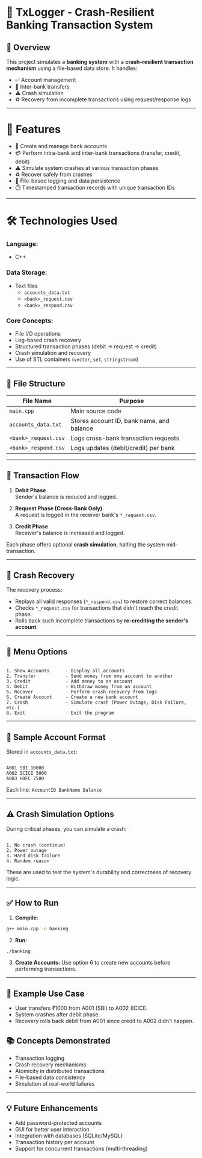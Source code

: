 # 🏦 TxLogger - Crash-Resilient Banking Transaction System

## 📖 Overview

This project simulates a **banking system** with a **crash-resilient transaction mechanism** using a file-based data store. It handles:

- ✅ Account management  
- 🔄 Inter-bank transfers  
- ⚠️ Crash simulation  
- ♻️ Recovery from incomplete transactions using request/response logs  

---

# 📌 Features

- 🏦 Create and manage bank accounts  
- 💳 Perform intra-bank and inter-bank transactions (transfer, credit, debit)  
- ⚠️ Simulate system crashes at various transaction phases  
- ♻️ Recover safely from crashes  
- 📁 File-based logging and data persistence  
- ⏱️ Timestamped transaction records with unique transaction IDs  

---

# 🛠️ Technologies Used

### **Language**:  
- C++

### **Data Storage**:  
- Text files  
  - `accounts_data.txt`  
  - `<bank>_request.csv`  
  - `<bank>_respond.csv`

### **Core Concepts**:  
- File I/O operations  
- Log-based crash recovery  
- Structured transaction phases (debit → request → credit)  
- Crash simulation and recovery  
- Use of STL containers (`vector`, `set`, `stringstream`)  

---

## 📂 File Structure

| File Name            | Purpose                                 |
|---------------------|-----------------------------------------|
| `main.cpp`          | Main source code                        |
| `accounts_data.txt` | Stores account ID, bank name, and balance |
| `<bank>_request.csv`| Logs cross-bank transaction requests     |
| `<bank>_respond.csv`| Logs updates (debit/credit) per bank     |

---

## 🧪 Transaction Flow

1. **Debit Phase**  
   Sender's balance is reduced and logged.

2. **Request Phase (Cross-Bank Only)**  
   A request is logged in the receiver bank's `*_request.csv`.

3. **Credit Phase**  
   Receiver's balance is increased and logged.

Each phase offers optional **crash simulation**, halting the system mid-transaction.

---

## 🔄 Crash Recovery

The recovery process:
- Replays all valid responses (`*_respond.csv`) to restore correct balances.
- Checks `*_request.csv` for transactions that didn't reach the credit phase.
- Rolls back such incomplete transactions by **re-crediting the sender's account**.

---

## 🧮 Menu Options

```

1. Show Accounts      - Display all accounts
2. Transfer           - Send money from one account to another
3. Credit             - Add money to an account
4. Debit              - Withdraw money from an account
5. Recover            - Perform crash recovery from logs
6. Create Account     - Create a new bank account
7. Crash              - Simulate crash (Power Outage, Disk Failure, etc.)
8. Exit               - Exit the program

```

---

## 📝 Sample Account Format

Stored in `accounts_data.txt`:
```

A001 SBI 10000
A002 ICICI 5000
A003 HDFC 7500

```

Each line: `AccountID BankName Balance`

---

## ⚠️ Crash Simulation Options

During critical phases, you can simulate a crash:
```

1. No crash (continue)
2. Power outage
3. Hard disk failure
4. Random reason

````

These are used to test the system's durability and correctness of recovery logic.

---

## ✅ How to Run

1. **Compile:**
```bash
g++ main.cpp -o banking
````

2. **Run:**

```bash
./banking
```

3. **Create Accounts:**
   Use option 6 to create new accounts before performing transactions.

---

## 📌 Example Use Case

* User transfers ₹1000 from A001 (SBI) to A002 (ICICI).
* System crashes after debit phase.
* Recovery rolls back debit from A001 since credit to A002 didn’t happen.


## 📚 Concepts Demonstrated

* Transaction logging
* Crash recovery mechanisms
* Atomicity in distributed transactions
* File-based data consistency
* Simulation of real-world failures

---

## 💡 Future Enhancements

* Add password-protected accounts
* GUI for better user interaction
* Integration with databases (SQLite/MySQL)
* Transaction history per account
* Support for concurrent transactions (multi-threading)
